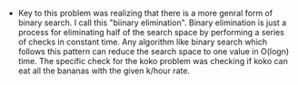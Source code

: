 -   Key to this problem was realizing that there is a more genral form of binary search. I call this "biinary elimination". Binary elimination is just a process for eliminating half of the search space by performing a series of checks in constant time. Any algorithm like binary search which follows this pattern can reduce the search space to one value in O(logn) time. The specific check for the koko problem was checking if koko can eat all the bananas with the given k/hour rate.
